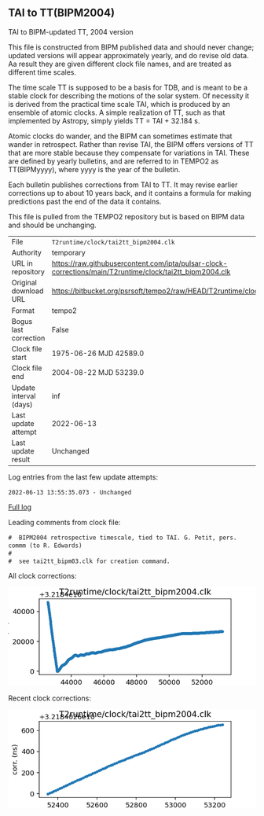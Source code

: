 
## TAI to TT(BIPM2004)

TAI to BIPM-updated TT, 2004 version

This file is constructed from BIPM published data and should
never change; updated versions will appear approximately
yearly, and do revise old data. Aa result they are given different
clock file names, and are treated as different time scales.

The time scale TT is supposed to be a basis for TDB, and is meant
to be a stable clock for describing the motions of the solar system.
Of necessity it is derived from the practical time scale TAI,
which is produced by an ensemble of atomic clocks. A simple
realization of TT, such as that implemented by Astropy,
simply yields TT = TAI + 32.184 s.

Atomic clocks do wander, and the BIPM can sometimes estimate
that wander in retrospect.  Rather than revise TAI, the BIPM
offers versions of TT that are more stable because they
compensate for variations in TAI. These are defined by yearly
bulletins, and are referred to in TEMPO2 as TT(BIPMyyyy), where
yyyy is the year of the bulletin.

Each bulletin publishes corrections from TAI to TT. It may
revise earlier corrections up to about 10 years back, and it
contains a formula for making predictions past the end of the
data it contains.

This file is pulled from the TEMPO2 repository but is based on
BIPM data and should be unchanging.

|     |     |
|:--- |:--- |
| File | `T2runtime/clock/tai2tt_bipm2004.clk` |
| Authority | temporary |
| URL in repository | <https://raw.githubusercontent.com/ipta/pulsar-clock-corrections/main/T2runtime/clock/tai2tt_bipm2004.clk> |
| Original download URL | <https://bitbucket.org/psrsoft/tempo2/raw/HEAD/T2runtime/clock/tai2tt_bipm2004.clk> |
| Format | tempo2 |
| Bogus last correction | False |
| Clock file start | 1975-06-26 MJD 42589.0 |
| Clock file end | 2004-08-22 MJD 53239.0 |
| Update interval (days) | inf |
| Last update attempt | 2022-06-13 |
| Last update result | Unchanged |

Log entries from the last few update attempts:
```
2022-06-13 13:55:35.073 - Unchanged
```
[Full log](https://raw.githubusercontent.com/ipta/pulsar-clock-corrections/main/log/T2runtime/clock/tai2tt_bipm2004.clk.log)

Leading comments from clock file:

    #  BIPM2004 retrospective timescale, tied to TAI. G. Petit, pers. commm (to R. Edwards)
    #
    #  see tai2tt_bipm03.clk for creation command.



All clock corrections:

![plot of all clock corrections](tai2tt_bipm2004.clk.png "All corrections")

Recent clock corrections:

![plot of recent clock corrections](tai2tt_bipm2004.clk.short.png "Recent corrections")

